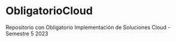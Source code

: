# ObligatorioCloud
Repositorio con Obligatorio Implementación de Soluciones Cloud - Semestre 5 2023
